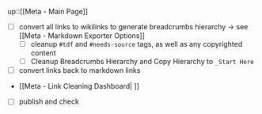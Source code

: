 
up::[[Meta - Main Page]]

- [ ] convert all links to wikilinks to generate breadcrumbs hierarchy -> see [[Meta - Markdown Exporter Options]]
	- [ ] cleanup `#tdf` and `#needs-source` tags, as well as any copyrighted content
	- [ ] Cleanup Breadcrumbs Hierarchy and Copy Hierarchy to `_Start Here`
- [ ] convert links back to markdown links 
- [[Meta - Link Cleaning Dashboard| ]]
- [ ] publish and check
